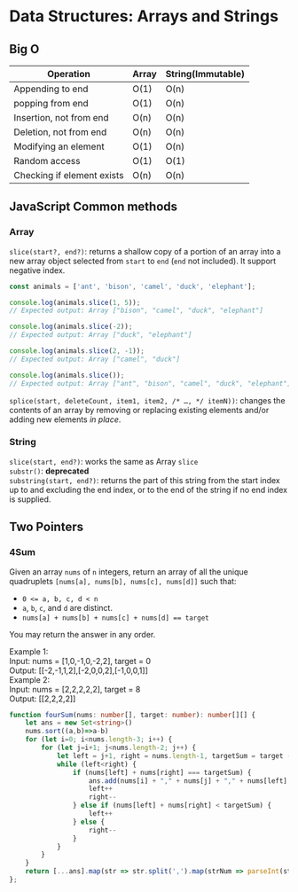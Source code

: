 # Data Structures: Arrays and Strings 

## Big O

| Operation      | Array      | String(Immutable)
| ------------- | ------------- | -------------------- |
| Appending to end | O(1) | O(n) |
| popping from end | O(1) | O(n) |
| Insertion, not from end | O(n) | O(n) |
| Deletion, not from end | O(n) | O(n) |
| Modifying an element | O(1) | O(n) |
| Random access | O(1) | O(1) | 
| Checking if element exists | O(n) | O(n) |

## JavaScript Common methods
### Array
`slice(start?, end?)`: returns a shallow copy of a portion of an array into a new array object selected from `start` to `end` (`end` not included). It support negative index. 
```js
const animals = ['ant', 'bison', 'camel', 'duck', 'elephant'];

console.log(animals.slice(1, 5));
// Expected output: Array ["bison", "camel", "duck", "elephant"]

console.log(animals.slice(-2));
// Expected output: Array ["duck", "elephant"]

console.log(animals.slice(2, -1));
// Expected output: Array ["camel", "duck"]

console.log(animals.slice());
// Expected output: Array ["ant", "bison", "camel", "duck", "elephant"]
```
`splice(start, deleteCount, item1, item2, /* …, */ itemN))`: changes the contents of an array by removing or replacing existing elements and/or adding new elements *in place*.   

### String 
`slice(start, end?)`: works the same as Array `slice`    
`substr()`: **deprecated**   
`substring(start, end?)`: returns the part of this string from the start index up to and excluding the end index, or to the end of the string if no end index is supplied.   


## Two Pointers 
### 4Sum 
Given an array `nums` of `n` integers, return an array of all the unique quadruplets `[nums[a], nums[b], nums[c], nums[d]]` such that:
* `0 <= a, b, c, d < n`
* `a`, `b`, `c`, and `d` are distinct.
* `nums[a] + nums[b] + nums[c] + nums[d] == target`

You may return the answer in any order.

Example 1:   
Input: nums = [1,0,-1,0,-2,2], target = 0   
Output: [[-2,-1,1,2],[-2,0,0,2],[-1,0,0,1]]   
Example 2:   
Input: nums = [2,2,2,2,2], target = 8   
Output: [[2,2,2,2]]   

```ts
function fourSum(nums: number[], target: number): number[][] {
    let ans = new Set<string>()
    nums.sort((a,b)=>a-b)
    for (let i=0; i<nums.length-3; i++) {
        for (let j=i+1; j<nums.length-2; j++) {
            let left = j+1, right = nums.length-1, targetSum = target - nums[i] - nums[j]
            while (left<right) {
                if (nums[left] + nums[right] === targetSum) {
                    ans.add(nums[i] + "," + nums[j] + "," + nums[left] + "," + nums[right])
                    left++
                    right--
                } else if (nums[left] + nums[right] < targetSum) {
                    left++
                } else {
                    right--
                }
            }
        }
    }
    return [...ans].map(str => str.split(',').map(strNum => parseInt(strNum)))
};
```
